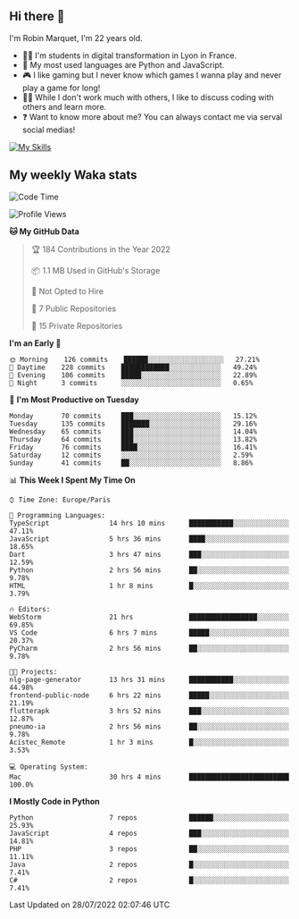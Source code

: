 ## Hi there 👋

I'm Robin Marquet, I'm 22 years old.

- 👨‍💻 I'm students in digital transformation in Lyon in France.
- 🌱 My most used languages are Python and JavaScript.
- 🎮 I like gaming but I never know which games I wanna play and never play a game for long!
- 👯‍♀️ While I don't work much with others, I like to discuss coding with others and learn more.
- ❓ Want to know more about me? You can always contact me via serval social medias!

[![My Skills](https://skillicons.dev/icons?i=js,html,css,docker,express,figma,firebase,graphql,mongodb,mysql,nodejs,py,react,ts,vue)](https://skillicons.dev)

## My weekly Waka stats

<!--START_SECTION:waka-->
![Code Time](http://img.shields.io/badge/Code%20Time-0%20secs-blue)

![Profile Views](http://img.shields.io/badge/Profile%20Views-18-blue)

**🐱 My GitHub Data** 

> 🏆 184 Contributions in the Year 2022
 > 
> 📦 1.1 MB Used in GitHub's Storage 
 > 
> 🚫 Not Opted to Hire
 > 
> 📜 7 Public Repositories 
 > 
> 🔑 15 Private Repositories  
 > 
**I'm an Early 🐤** 

```text
🌞 Morning    126 commits    ██████░░░░░░░░░░░░░░░░░░░   27.21% 
🌆 Daytime    228 commits    ████████████░░░░░░░░░░░░░   49.24% 
🌃 Evening    106 commits    █████░░░░░░░░░░░░░░░░░░░░   22.89% 
🌙 Night      3 commits      ░░░░░░░░░░░░░░░░░░░░░░░░░   0.65%

```
📅 **I'm Most Productive on Tuesday** 

```text
Monday       70 commits     ███░░░░░░░░░░░░░░░░░░░░░░   15.12% 
Tuesday      135 commits    ███████░░░░░░░░░░░░░░░░░░   29.16% 
Wednesday    65 commits     ███░░░░░░░░░░░░░░░░░░░░░░   14.04% 
Thursday     64 commits     ███░░░░░░░░░░░░░░░░░░░░░░   13.82% 
Friday       76 commits     ████░░░░░░░░░░░░░░░░░░░░░   16.41% 
Saturday     12 commits     ░░░░░░░░░░░░░░░░░░░░░░░░░   2.59% 
Sunday       41 commits     ██░░░░░░░░░░░░░░░░░░░░░░░   8.86%

```


📊 **This Week I Spent My Time On** 

```text
⌚︎ Time Zone: Europe/Paris

💬 Programming Languages: 
TypeScript               14 hrs 10 mins      ███████████░░░░░░░░░░░░░░   47.11% 
JavaScript               5 hrs 36 mins       ████░░░░░░░░░░░░░░░░░░░░░   18.65% 
Dart                     3 hrs 47 mins       ███░░░░░░░░░░░░░░░░░░░░░░   12.59% 
Python                   2 hrs 56 mins       ██░░░░░░░░░░░░░░░░░░░░░░░   9.78% 
HTML                     1 hr 8 mins         █░░░░░░░░░░░░░░░░░░░░░░░░   3.79%

🔥 Editors: 
WebStorm                 21 hrs              █████████████████░░░░░░░░   69.85% 
VS Code                  6 hrs 7 mins        █████░░░░░░░░░░░░░░░░░░░░   20.37% 
PyCharm                  2 hrs 56 mins       ██░░░░░░░░░░░░░░░░░░░░░░░   9.78%

🐱‍💻 Projects: 
nlg-page-generator       13 hrs 31 mins      ███████████░░░░░░░░░░░░░░   44.98% 
frontend-public-node     6 hrs 22 mins       █████░░░░░░░░░░░░░░░░░░░░   21.19% 
flutterapk               3 hrs 52 mins       ███░░░░░░░░░░░░░░░░░░░░░░   12.87% 
pneumo-ia                2 hrs 56 mins       ██░░░░░░░░░░░░░░░░░░░░░░░   9.78% 
Acistec_Remote           1 hr 3 mins         █░░░░░░░░░░░░░░░░░░░░░░░░   3.53%

💻 Operating System: 
Mac                      30 hrs 4 mins       █████████████████████████   100.0%

```

**I Mostly Code in Python** 

```text
Python                   7 repos             ██████░░░░░░░░░░░░░░░░░░░   25.93% 
JavaScript               4 repos             ███░░░░░░░░░░░░░░░░░░░░░░   14.81% 
PHP                      3 repos             ██░░░░░░░░░░░░░░░░░░░░░░░   11.11% 
Java                     2 repos             █░░░░░░░░░░░░░░░░░░░░░░░░   7.41% 
C#                       2 repos             █░░░░░░░░░░░░░░░░░░░░░░░░   7.41%

```



 Last Updated on 28/07/2022 02:07:46 UTC
<!--END_SECTION:waka-->
